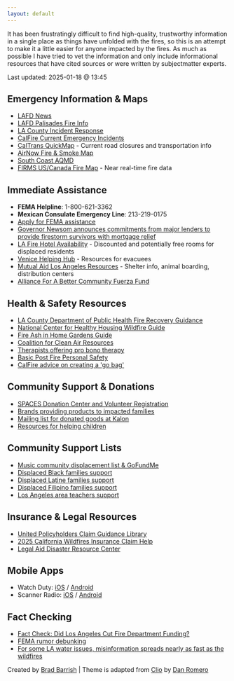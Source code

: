 ```yaml
---
layout: default
---
```

It has been frustratingly difficult to find high-quality, trustworthy information in a single place as things have unfolded with the fires, so this is an attempt to make it a little easier for anyone impacted by the fires. As much as possible I have tried to vet the information and only include informational resources that have cited sources or were written by subjectmatter experts.

Last updated: 2025-01-18 @ 13:45

## Emergency Information & Maps
- [LAFD News](https://lafd.org/news)
- [LAFD Palisades Fire Info](https://lafd.org/news/palisades-fire-0)
- [LA County Incident Response](https://lacounty.gov/emergency/)
- [CalFire Current Emergency Incidents](https://www.fire.ca.gov/incidents)
- [CalTrans QuickMap](https://quickmap.dot.ca.gov/) - Current road closures and transportation info
- [AirNow Fire & Smoke Map](https://fire.airnow.gov/)
- [South Coast AQMD](https://www.aqmd.gov/)
- [FIRMS US/Canada Fire Map](https://firms.modaps.eosdis.nasa.gov/usfs/map/#d:24hrs;@-118.04,34.20,12.79z) - Near real-time fire data

## Immediate Assistance
- **FEMA Helpline**: 1-800-621-3362
- **Mexican Consulate Emergency Line**: 213-219-0175
- [Apply for FEMA assistance](http://www.disasterassistance.gov/)
- [Governor Newsom announces commitments from major lenders to provide firestorm survivors with mortgage relief](https://www.gov.ca.gov/2025/01/18/governor-newsom-announces-commitments-from-major-lenders-to-provide-firestorm-survivors-with-mortgage-relief/)
- [LA Fire Hotel Availability](https://docs.google.com/spreadsheets/u/1/d/1o3k8WKk06GsCmPfQYXUyV0NILEt_8jSTzHTk7eIQ4os/htmlview?usp=embed_facebook) - Discounted and potentially free rooms for displaced residents
- [Venice Helping Hub](https://www.venicehelpinghub.com/) - Resources for evacuees
- [Mutual Aid Los Angeles Resources](https://docs.google.com/spreadsheets/d/1KMk34XY5dsvVJjAoD2mQUVHYU_Ib6COz6jcGH5uJWDY/edit?gid=0) - Shelter info, animal boarding, distribution centers
- [Alliance For A Better Community Fuerza Fund](https://afabc.org/fuerza-fund/)

## Health & Safety Resources
- [LA County Department of Public Health Fire Recovery Guidance](http://www.publichealth.lacounty.gov/eh/safety/returning-home-after-fire.htm)
- [National Center for Healthy Housing Wildfire Guide](https://nchh.org/information-and-evidence/learn-about-healthy-housing/emergencies/wildfires/after-the-fire/)
- [Fire Ash in Home Gardens Guide](https://www.cdph.ca.gov/Programs/CCDPHP/DEODC/CDPH%20Document%20Library/FireAshHomeGardens.pdf)
- [Coalition for Clean Air Resources](https://www.ccair.org/wildfire-and-smoke-safety-resources/)
- [Therapists offering pro bono therapy](https://docs.google.com/spreadsheets/u/1/d/1uAMVz8TQMzShQeuEA6kmOP0jyRN7qe1Iiqb6JOLTPqg/htmlview)
- [Basic Post Fire Personal Safety](https://docs.google.com/document/u/0/d/1sFFK7f4M4HTd9N4JygWzUhxpwSzW2TgOPCj1eml6Yvo/mobilebasic)
- [CalFire advice on creating a 'go bag'](https://readyforwildfire.org/prepare-for-wildfire/emergency-supply-kit/)

## Community Support & Donations
- [SPACES Donation Center and Volunteer Registration](https://docs.google.com/forms/d/e/1FAIpQLSdrQx2ihnbN5q1ScqGgh2hxjMsuGM1wF2YYCtFMQsFIJEtlFA/viewform)
- [Brands providing products to impacted families](https://docs.google.com/spreadsheets/u/0/d/1L0dQpfj3c86mXRjADRrLshUCZrFzA3vcM_TfYxITjmc/htmlview)
- [Mailing list for donated goods at Kalon](https://kalon.myflodesk.com/wildfire-donated-goods)
- [Resources for helping children](https://docs.google.com/document/d/1-9tNJfmn8icCjx8lxkpY9Q_inNTGF21cv-xIDlVRYoI/edit?tab=t.0)

## Community Support Lists
- [Music community displacement list & GoFundMe](https://docs.google.com/spreadsheets/d/1jyJ-NM2qP-iRk1LJ8l3dc7e0M3IhHlo3E7Agvo9JOAQ/htmlview)
- [Displaced Black families support](https://docs.google.com/spreadsheets/d/1pK5omSsD4KGhjEHCVgcVw-rd4FZP9haoijEx1mSAm5c/htmlview)
- [Displaced Latine families support](https://docs.google.com/spreadsheets/d/1km3lEvdVY70P3875guzujp5xtoIFMr6jVZVxfpN3MeA/edit?gid=220233750#gid=220233750)
- [Displaced Filipino families support](https://docs.google.com/spreadsheets/d/17hqZniTXSkz2xCXg06dLL3bV7NCnp-JROBPESwnjsgw/edit?gid=0#gid=0)
- [Los Angeles area teachers support](https://docs.google.com/spreadsheets/d/1Xs8l-x8jmPQ-hx7x2PjYXs6MJ5jnhBD0_qMWiPV8AF4/edit?gid=0#gid=0)

## Insurance & Legal Resources
- [United Policyholders Claim Guidance Library](https://uphelp.org/claim-guidance-publications/)
- [2025 California Wildfires Insurance Claim Help](https://uphelp.org/disaster-recovery-help/2025cawildfires/)
- [Legal Aid Disaster Resource Center](https://www.ladrc.org/disasters/california-wildfires-and-straight-line-winds/)

## Mobile Apps
- Watch Duty: [iOS](https://apps.apple.com/us/app/watch-duty-wildfire/id1574452924) / [Android](https://play.google.com/store/apps/details?id=org.watchduty.app)
- Scanner Radio: [iOS](https://apps.apple.com/us/app/police-scanner-radio-fire/id498405045) / [Android](https://play.google.com/store/apps/details?id=com.scannerradio&hl=en_US)

## Fact Checking
- [Fact Check: Did Los Angeles Cut Fire Department Funding?](https://www.newsweek.com/fact-check-did-los-angeles-cut-fire-department-funding-2011568)
- [FEMA rumor debunking](https://www.fema.gov/disaster/recover/rumor-response)
- [For some LA water issues, misinformation spreads nearly as fast as the wildfires](https://www.nbclosangeles.com/news/local/for-la-water-issues-misinformation-spreads-nearly-as-fast-as-the-wildfires/3606308/)

<p class="muted small">Created by <a href="https://bradbarrish.com">Brad Barrish</a> | Theme is adapted from <a href="https://github.com/danromero/clio">Clio</a> by <a href="https://danromero.org">Dan Romero</a></p>

